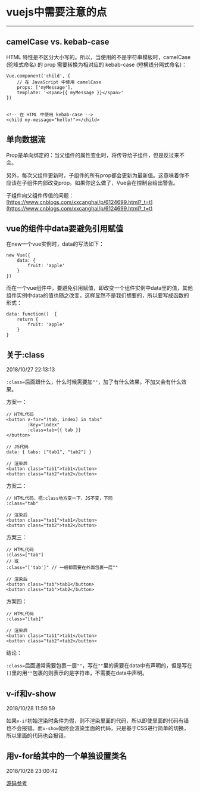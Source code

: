 # vuejs中需要注意的点 #

----------

camelCase vs. kebab-case
-

HTML 特性是不区分大小写的。所以，当使用的不是字符串模板时，camelCase (驼峰式命名) 的 prop 需要转换为相对应的 kebab-case (短横线分隔式命名)：

	Vue.component('child', {
  		// 在 JavaScript 中使用 camelCase
  		props: ['myMessage'],
  		template: '<span>{{ myMessage }}</span>'
	})


	<!-- 在 HTML 中使用 kebab-case -->
	<child my-message="hello!"></child>

单向数据流
-
Prop是单向绑定的：当父组件的属性变化时，将传导给子组件，但是反过来不会。

另外，每次父组件更新时，子组件的所有prop都会更新为最新值。这意味着你不应该在子组件内部改变prop。如果你这么做了，Vue会在控制台给出警告。

子组件向父组件传值的问题：[https://www.cnblogs.com/xxcanghai/p/6124699.html?_t=t](https://www.cnblogs.com/xxcanghai/p/6124699.html?_t=t)

## vue的组件中data要避免引用赋值 ##
在new一个vue实例时，data的写法如下：
	
	new Vue({
		data: {
			fruit: 'apple'
		}
	})
而在一个vue组件中，要避免引用赋值，即改变一个组件实例中data里的值，其他组件实例中data的值也随之改变，这样显然不是我们想要的，所以要写成函数的形式：
	
	data: function()  {
		return {
			fruit: 'apple'
		}
	}

## 关于:class ##
2018/10/27 22:13:13 

`:class=`后面跟什么，什么时候需要加`""`，加了有什么效果，不加又会有什么效果。

方案一：
	
	// HTML代码
	<button v-for="(tab, index) in tabs"
			:key="index"
			:class=tab>{{ tab }}
	</button>

	// JS代码
	data: { tabs: ["tab1", "tab2"] }

	// 渲染后
	<button class="tab1">tab1</button>
	<button class="tab2">tab2</button>

方案二：

	// HTML代码，把:class地方变一下，JS不变，下同
	:class="tab"

	// 渲染后
	<button class="tab1">tab1</button>
	<button class="tab2">tab2</button>

方案三：

	// HTML代码
	:class=["tab"]
	// 或
	:class="['tab']" // 一般都需要在外面包裹一层""

	// 渲染后
	<button class="tab">tab1</button>
	<button class="tab">tab2</button>	

方案四：

	// HTML代码
	:class="[tab]"

	// 渲染后
	<button class="tab1">tab1</button>
	<button class="tab2">tab2</button>

结论：

`:class=`后面通常需要包裹一层`""`，写在`""`里的需要在data中有声明的，但是写在`[]`里的用`""`包裹的则表示的是字符串，不需要在data中声明。

## v-if和v-show ##
2018/10/28 11:59:59 

如果`v-if`初始渲染时条件为假，则不渲染里面的代码，所以即使里面的代码有错也不会报错。而`v-show`始终会渲染里面的代码，只是基于CSS进行简单的切换，所以里面的代码也会报错。

## 用v-for给其中的一个单独设置类名 ##
2018/10/28 23:00:42 

[源码参考](https://github.com/Hippo32/DIST/blob/master/distcode/vue/%E7%BB%99%E5%88%97%E8%A1%A8%E5%8D%95%E7%8B%AC%E6%B7%BB%E5%8A%A0%E4%B8%80%E4%B8%AA%E7%B1%BB%E5%90%8D.html)
	